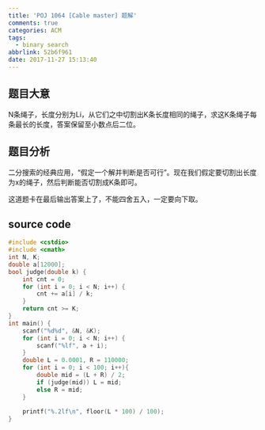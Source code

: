 ```yaml
---
title: 'POJ 1064 [Cable master] 题解'
comments: true
categories: ACM
tags:
  - binary search
abbrlink: 52b6f961
date: 2017-11-27 15:13:40
---
```

## 题目大意
N条绳子，长度分别为Li，从它们之中切割出K条长度相同的绳子，求这K条绳子每条最长的长度，答案保留至小数点后二位。
<!-- more -->

## 题目分析
二分搜索的经典应用，“假定一个解并判断是否可行”。现在我们假定要切割出长度为x的绳子，然后判断能否切割成K条即可。

这道题卡在最后输出答案上了，不能四舍五入，一定要向下取。

## source code
```c++
#include <cstdio>
#include <cmath>
int N, K;
double a[12000];
bool judge(double k) {
    int cnt = 0;
    for (int i = 0; i < N; i++) {
        cnt += a[i] / k;
    }
    return cnt >= K;
}
int main() {
    scanf("%d%d", &N, &K);
    for (int i = 0; i < N; i++) {
        scanf("%lf", a + i);
    }
    double L = 0.0001, R = 110000;
    for (int i = 0; i < 100; i++){
        double mid = (L + R) / 2;
        if (judge(mid)) L = mid;
        else R = mid;
    }
    
    printf("%.2lf\n", floor(L * 100) / 100);
}
```